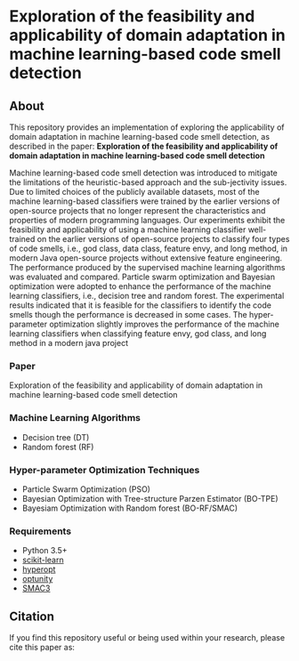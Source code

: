 # Exploration of the feasibility and applicability of domain adaptation in machine learning-based code smell detection

## About
This repository provides an implementation of exploring the applicability of domain adaptation in machine learning-based code smell detection, as described in the paper:
**Exploration of the feasibility and applicability of domain adaptation in machine learning-based code smell detection**


Machine learning-based code smell detection was introduced to mitigate the limitations of the heuristic-based approach and the sub-jectivity issues. Due to limited choices of the publicly available datasets, most of the machine learning-based classifiers were trained by the earlier versions of open-source projects that no longer represent the characteristics and properties of modern programming languages. Our experiments exhibit the feasibility and applicability of using a machine learning classifier well-trained on the earlier versions of open-source projects to classify four types of code smells, i.e., god class, data class, feature envy, and long method, in modern Java open-source projects without extensive feature engineering. The performance produced by the supervised machine learning algorithms was evaluated and compared. Particle swarm optimization and Bayesian optimization were adopted to enhance the performance of the machine learning classifiers, i.e., decision tree and random forest. The experimental results indicated that it is feasible for the classifiers to identify the code smells though the performance is decreased in some cases. The hyper-parameter optimization slightly improves the performance of the machine learning classifiers when classifying feature envy, god class, and long method in a modern java project

### Paper 
Exploration of the feasibility and applicability of domain adaptation in machine learning-based code smell detection

### Machine Learning Algorithms 
* Decision tree (DT)
* Random forest (RF)

### Hyper-parameter Optimization Techniques 
* Particle Swarm Optimization (PSO)
* Bayesian Optimization with Tree-structure Parzen Estimator (BO-TPE)
* Bayesiam Optimization with Random forest (BO-RF/SMAC)

### Requirements
* Python 3.5+
* [scikit-learn](https://scikit-learn.org/stable/)
* [hyperopt](https://github.com/hyperopt/hyperopt)
* [optunity](https://github.com/claesenm/optunity)
* [SMAC3](https://github.com/automl/SMAC3)

## Citation
If you find this repository useful or being used within your research, please cite this paper as:


